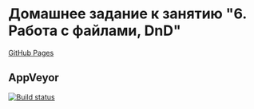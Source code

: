# Домашнее задание к занятию "6. Работа с файлами, DnD"
[GitHub Pages](https://fdm1try.github.io/hw-ajs-dnd/)

## AppVeyor
[![Build status](https://ci.appveyor.com/api/projects/status/67m5nn7iwp8qrr04?svg=true)](https://ci.appveyor.com/project/fdm1try/hw-ajs-dnd)
